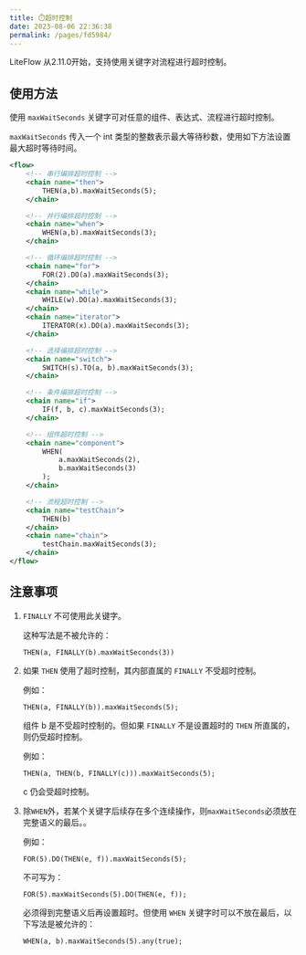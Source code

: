 ```yaml
---
title: ⏱️超时控制
date: 2023-08-06 22:36:38
permalink: /pages/fd5984/
---
```


LiteFlow 从2.11.0开始，支持使用关键字对流程进行超时控制。

## 使用方法
使用 `maxWaitSeconds` 关键字可对任意的组件、表达式、流程进行超时控制。

`maxWaitSeconds` 传入一个 int 类型的整数表示最大等待秒数，使用如下方法设置最大超时等待时间。
``` XML
<flow>
    <!-- 串行编排超时控制 -->
    <chain name="then">
        THEN(a,b).maxWaitSeconds(5);
    </chain>

    <!-- 并行编排超时控制 -->
    <chain name="when">
        WHEN(a,b).maxWaitSeconds(3);
    </chain>

    <!-- 循环编排超时控制 -->
    <chain name="for">
        FOR(2).DO(a).maxWaitSeconds(3);
    </chain>
    <chain name="while">
        WHILE(w).DO(a).maxWaitSeconds(3);
    </chain>
    <chain name="iterator">
        ITERATOR(x).DO(a).maxWaitSeconds(3);
    </chain>

    <!-- 选择编排超时控制 -->
    <chain name="switch">
        SWITCH(s).TO(a, b).maxWaitSeconds(3);
    </chain>

    <!-- 条件编排超时控制 -->
    <chain name="if">
        IF(f, b, c).maxWaitSeconds(3);
    </chain>

    <!-- 组件超时控制 -->
    <chain name="component">
        WHEN(
            a.maxWaitSeconds(2),
            b.maxWaitSeconds(3)
        );
    </chain>

    <!-- 流程超时控制 -->
    <chain name="testChain">
        THEN(b)
    </chain>
    <chain name="chain">
        testChain.maxWaitSeconds(3);
    </chain>
</flow>
```

## 注意事项
1. `FINALLY` 不可使用此关键字。
   
   这种写法是不被允许的：
   ```
   THEN(a, FINALLY(b).maxWaitSeconds(3))
   ```
2. 如果 `THEN` 使用了超时控制，其内部直属的 `FINALLY` 不受超时控制。

    例如：
    ```
    THEN(a, FINALLY(b)).maxWaitSeconds(5);
    ```
    组件 b 是不受超时控制的。但如果 `FINALLY` 不是设置超时的 `THEN` 所直属的，则仍受超时控制。

    例如： 
    ```
    THEN(a, THEN(b, FINALLY(c))).maxWaitSeconds(5);
    ```
    c 仍会受超时控制。

3. 除`WHEN`外，若某个关键字后续存在多个连续操作，则`maxWaitSeconds`必须放在完整语义的最后。。

    例如：
    ``` text
    FOR(5).DO(THEN(e, f)).maxWaitSeconds(5);
    ```
    不可写为：
    ```
    FOR(5).maxWaitSeconds(5).DO(THEN(e, f));
    ```

    必须得到完整语义后再设置超时。但使用 `WHEN` 关键字时可以不放在最后，以下写法是被允许的：
    ```
    WHEN(a, b).maxWaitSeconds(5).any(true);
    ```